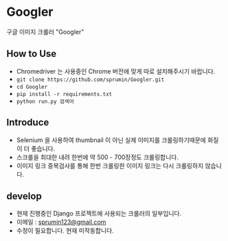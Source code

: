 # Googler

구글 이미지 크롤러 "Googler"



## How to Use
- Chromedriver 는 사용중인 Chrome 버전에 맞게 따로 설치해주시기 바랍니다.
- `git clone https://github.com/sprumin/Googler.git`
- `cd Googler`
- `pip install -r requirements.txt`
- `python run.py 검색어`


## Introduce
- Selenium 을 사용하여 thumbnail 이 아닌 실제 이미지를 크롤링하기때문에 화질이 더 좋습니다.
- 스크롤을 최대한 내려 한번에 약 500 - 700장정도 크롤링합니다.
- 이미지 링크 중복검사를 통해 한번 크롤링한 이미지 링크는 다시 크롤링하지 않습니다.


## develop
- 현재 진행중인 Django 프로젝트에 사용되는 크롤러의 일부입니다.
- 이메일 : sprumin123@gmail.com 
- 수정이 필요합니다. 현재 미작동합니다.
